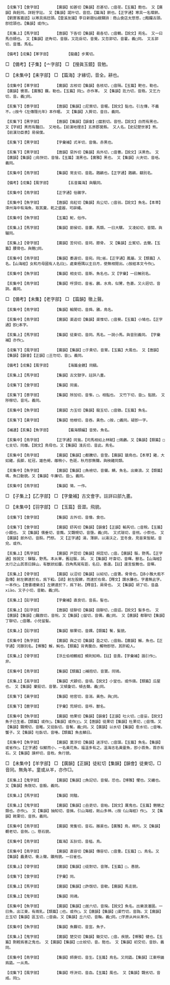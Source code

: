 <!-- { "loadSidebar": true } -->
	【戌集下】【食字部】		【廣韻】如甚切【集韻】忍甚切，□音荏。【玉篇】飽也。　又【廣韻】與飪同。詳飪字註。　又【集韻】諾叶切，音捻。【篇海】餠也。【正字通】寒具一名環餠。【劉賔客嘉話】以寒具爲捻頭。【雲溪友議】李日新題仙娥驛詩：商山食店太悠悠，□黯饠古頭。卽捻頭也。【集韻】或作□。

	【亥集上】【馬字部】		【唐韻】下各切【集韻】曷各切，□音鶴。【說文】苑名。　又一曰馬白頞也。　又【集韻】逆角切，音嶽。又訖岳切，音覺。又忽郭切，音霍。義□同。　又五郭切，音瓁。馬名。

	【備考】【戌集】【革字部】		【龍龕】步罵切。

□	【備考】【子集】【亠字部】	□	【搜眞玉鏡】音勉。

□	【未集中】【耒字部】	□	【篇海】才緣切，音全。耕也。

	【戌集中】【革字部】		【廣韻】古核切【集韻】各核切，□音隔。【玉篇】靶也，勒也。【廣韻】轡首。【廣雅】羈，勒也。【玉篇】同□。亦作革。　又【集韻】訖力切，音殛。又乞力切，音。義□同。

	【亥集下】【黍字部】		【唐韻】【集韻】□尼質切，音暱。【說文】黏也。引左傳，不義不。○按今《左傳隱元年》本作暱。　又【集韻】入質切，音日。義同。

	【亥集下】【黑字部】		【唐韻】【集韻】【韻會】□當割切。音怛。【說文】白而有黑也。　又【字統】黑而有豔曰。　又地名。【前漢地理志】五原郡莫縣。　又人名。【史記楚世家】熊。【前漢功臣表】易侯僕。

	【亥集下】【黑字部】		【字彙補】式羊切，音傷。赤黑也。

	【亥集下】【黑字部】		【唐韻】惡外切【集韻】烏外切，□音薈。【說文】沃黑色。　又【廣韻】【集韻】□烏快切，音懀。【玉篇】淺黑也。【廣雅】黑也。　又【集韻】火夬切，音咶。義同。

	【亥集中】【鳥字部】		【集韻】常支切，音匙。鶗鵳也。【正字通】鶗鵳，鷂別名。

	【備考】【戌集】【風字部】		【五音篇海】與颿同。

	【亥集中】【鳥字部】		【正字通】俗鵑字。

	【亥集中】【魚字部】		【唐韻】烏紅切【集韻】烏公切，□音翁。【說文】魚名。【本草】漳州海中有海魚，取其糞，乾之盛器，可辟蠅。

	【亥集中】【魚字部】		【玉篇】鮀，俗作。

	【亥集上】【馬字部】		【集韻】郞侯切，音婁。馬類。一曰大騾。　又凌如切，音閭。與驢同。

	【亥集上】【骨字部】		【廣韻】苦何切，音珂。膝骨。　又【集韻】丘駕切，去聲。【玉篇】腰骨也。與髂□同。

	【亥集中】【鳥字部】		【集韻】委遠切，音宛。同□省。【正字通】鳳屬。又【類篇】人名。【山海經】女和月母國有人名曰□，處東極隅以主日月，使無相閒出。○按經本文今作□。

	【亥集中】【魚字部】		【集韻】相支切，音斯。魚名也。又【字彙】一曰鮪別名。

	【亥集中】【鳥字部】		【集韻】呼頂切，音省。鶬，水鳥，似鷺，色蒼。又火迥切，音詗。義同。

□	【備考】【未集】【老字部】	□	【篇韻】徹上聲。

	【亥集中】【鳥字部】		【集韻】輸閏切，音舜。鶌，鳥名。

	【亥集中】【鳥字部】		【廣韻】渠追切【集韻】渠惟切，□音葵。【玉篇】小鳩也。【正字通】卽□本字。

	【亥集上】【馬字部】		【集韻】徒東切，音同。馬名。一說小馬。與音別義同。　【字彙補】亦作□。

	【戌集下】【風字部】		【廣韻】【集韻】□于貴切，音胃。【玉篇】大風也。　又【唐韻】【集韻】【韻會】【正韻】□王勿切，音□。義同。

	【備考】【戌集】【風字部】		【海篇金鏡】同颻。

	【亥集上】【馬字部】		【集韻】古文騏字。註詳八畫。

	【戌集下】【食字部】		【集韻】同餈。

	【亥集下】【黍字部】		【集韻】陟加切，音奓。□，相黏也。　又竹下切，音□。黏貌。　又陟稼切，音圫。義同。

	【亥集中】【魚字部】		【廣韻】力玉切【集韻】龍玉切，□音錄。【玉篇】魚名。

	【亥集下】【黃字部】		【集韻】他根切，音吞。黃色。○按，□義同。疑卽一字。

	【補遺】【亥集】【魚字部】		【篇海類編】音勞。魚名。

	【亥集中】【鳥字部】		【正字通】同鴜。【司馬相如上林賦】□鵁鸕。又【集韻】【類篇】□七支切，同雌。【說文】鳥母也。又【集韻】淺氏切，音此。鳥名。

	【亥集中】【鳥字部】		【廣韻】【集韻】□都騰切，音登。【廣韻】鶛鳥也。【本草】雞，大如雞，長脚，紅冠，雄色褐，雌稍小，色斑，秋月卽無聲。與秧雞同類。

	【亥集中】【魚字部】		【廣韻】【集韻】□魚檢切，音儼。鰅，魚名，出樂浪。又【類篇】喁，魚口動貌。又【集韻】牛廉切，音□。義同。

	【亥集中】【鳥字部】		【集韻】鴒，一作。

□	【子集上】【乙字部】	□	【字彙補】古文會字。註詳曰部九畫。

□	【未集中】【羽字部】	□	【玉篇】音澀。飛貌。

	【戌集下】【食字部】		【集韻】古外切，音儈。食也。

	【戌集下】【食字部】		【廣韻】舒芮切【集韻】【韻會】【正韻】輸芮切，□音稅。【玉篇】小餟也。　又【集韻】儒垂切，音蕤。又翾規切，音墮。義□同。　又式瑞切，音祱。小祭也。　又【廣韻】郞外切，音酹。門祭。　又【正字通】湯，薄餠，以湯沃之，宜冬食，見晉束皙賦。音兌。或作。

	【亥集上】【馬字部】		【廣韻】戸昆切【集韻】胡昆切，□音。【廣韻】騱，野馬。【正字通】按說文：驒騱，野馬。本从單，舊註騱，誤。　又【集韻】吁韋切，音暉。獸名。【山海經】太行之山其首曰歸山，有獸狀如麢，四角馬尾有距，名曰，善還。【註】還言旋舞也。音暉。

	【亥集上】【骨字部】		【廣韻】以沼切【集韻】以紹切，□音鷕。脅骨也。【詩小雅大庖不盈傳】射左髀達於右，爲下殺。【疏】射左股髀，而達於右脅。【釋文】謂水膁也。字書無此字。一本作□。【唐書禮樂志】左髀達於下，爲下射。【釋音】，肩骨也。　又【集韻】胡了切，音皛xiào。又子小切，音勦。義□同。

	【亥集上】【髟字部】		【字彙補】直良切，音長。髻也。

	【亥集上】【髟字部】		【唐韻】徒聊切【集韻】田聊切，□音迢。【說文】髮多也。　又【廣韻】【集韻】□職救切，音呪。又【集韻】□留切，音儔。義□同。　又【廣韻】都聊切【集韻】丁聊切，□音雕。小兒留髮。

	【亥集上】【髟字部】		【集韻】鄔果切，音婐。【類篇】鬌，髮貌。

	【亥集中】【魚字部】		【廣韻】與之切【集韻】盈之切，□音飴。【廣韻】鯸，魚也。【正字通】河豚別名。【博雅】鯸，魨也。【類篇】背靑腹白，觸物卽怒，其肝殺人。

	【亥集上】【骨字部】		【浮丘伯相鶴經】頰則知時。【註】音責。【字彙補】譌引作□，非。

	【亥集中】【鳥字部】		【集韻】【類篇】□補抱切，音寶。同鴇。

	【亥集上】【高字部】		【集韻】犬穎切，音頃。【說文】小堂也。或作廎。【類篇】瓜屋也。　又【集韻】棄挺切，音謦。又傾夐切，傾去聲。義□同。

	【亥集下】【黃字部】		【集韻】他官切，音湍。黃色。與□同。

	【亥集下】【鹿字部】		【字彙】荒胡切，音呼。獸名。

	【亥集中】【魚字部】		【廣韻】他果切【集韻】【韻會】【正韻】吐火切，□音妥。【說文】魚子已生者。【類篇】或作□。【集韻】或作□□。又【唐韻】徒果切【集韻】杜果切，□音惰。又【集韻】翾規切，音睢。又徒臥切，音鬌。義□同。又【廣韻】以水切【集韻】愈水切，□音唯。蟹子。又【集韻】吐臥切，音唾。【類篇】魚去鱗曰。

	【亥集中】【魚字部】		【廣韻】莫浮切【集韻】迷浮切，□音謀。【玉篇】魚名。【集韻】或省作□。【正字通】似鯼而小，一名黃花魚。福溫多有之。溫海志名黃靈魚，卽小首魚，首亦有石。又【集韻】謨杯切，音枚。魚行貌。

□	【未集中】【羊字部】	□	【廣韻】【正韻】徒紅切【集韻】【韻會】徒東切，□音同。無角羊。童或从羊，亦作□。

	【亥集上】【鬼字部】		【廣韻】【集韻】□魚記切，音儗。恐也。【博雅】懼也。又纏也。　又【集韻】魚旣切，音毅。義同。

	【亥集上】【馬字部】		【集韻】同騜。

	【亥集上】【鬼字部】		【廣韻】【集韻】□丑吏切，音眙。【說文】厲鬼也。【玉篇】魑魅之類也。亦作□。　又【集韻】抽知切，音摛。引山海經，剛山多神。○按《山海經》作□。　又【集韻】敕栗切，音抶。義同。

	【亥集中】【鳥字部】		【廣韻】常隻切，音石。雝渠也。【廣雅】鳥，精列。又【集韻】覩老切，音倒。□，懸石貌。

	【亥集中】【鳥字部】		【篇海】五狄切，音榏。鳥。

	【亥集中】【鳥字部】		【廣韻】直容切【集韻】傳容切，□音重。【玉篇】□，鳥名。又【集韻】蠢勇切，衝上聲。雛飛貌。一曰雀也。

	【亥集上】【骨字部】		【廣韻】【集韻】□徒對切，音隊。【玉篇】□，愚貌。

	【戌集下】【食字部】		【字彙】同。

	【亥集上】【馬字部】		【廣韻】【集韻】□許旣切，音欷。【廣韻】馬走貌。

	【亥集上】【鬼字部】		【集韻】同魂。

	【亥集中】【魚字部】		【廣韻】【集韻】□居六切，音掬。【說文】魚名。出樂浪潘國。一曰魚，出江東，有兩乳。【類篇】□也。或作□。又【廣韻】【集韻】□渠竹切，音踘。又【廣韻】丘玉切【集韻】區玉切，□音曲。又【集韻】丘六切，音鞠。義□同。□字原从艸从革作。

	【亥集中】【魚字部】		【集韻】魚羈切，音宜。魚子。

	【亥集上】【鬼字部】		【廣韻】楚交切【集韻】鋤交切，□音。疾貌。【博雅】健也。【玉篇】剽輕爲害之鬼也。　又【廣韻】【集韻】□士絞切，音。黠也。　又【集韻】初交切，音鈔。義同。

	【亥集中】【鳥字部】		【集韻】師庚切，音生。【玉篇】鳥名。又同鼪。【集韻】江東呼鼬爲鼪。一从鳥。

	【戌集下】【風字部】		【集韻】呼決切，音血。【玉篇】風也。　又【集韻】翾劣切，音烕。同□。

